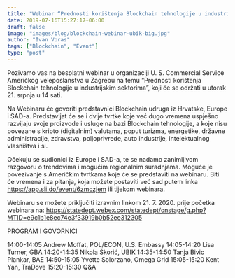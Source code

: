 ```yaml
---
title: "Webinar “Prednosti korištenja Blockchain tehnologije u industrijskim sektorima”"
date: 2019-07-16T15:27:17+06:00
draft: false
image: "images/blog/blockchain-webinar-ubik-big.jpg"
author: "Ivan Voras"
tags: ["Blockchain", "Event"]
type: "post"
---
```


Pozivamo vas na besplatni webinar u organizaciji U. S. Commercial Service Američkog veleposlanstva u Zagrebu na temu “Prednosti korištenja Blockchain tehnologije u industrijskim sektorima”, koji će se održati u utorak 21. srpnja u 14 sati.

Na Webinaru će govoriti predstavnici Blockchain udruga iz Hrvatske, Europe i SAD-a. Predstavljat će se i dvije tvrtke koje već dugo vremena uspješno razvijaju svoje proizvode i usluge na bazi Blockchain tehnologije, a koje nisu povezane s kripto (digitalnim) valutama, poput turizma, energetike, državne administracije, zdravstva, poljoprivrede, auto industrije, intelektualnog vlasništva i sl.

Očekuju se sudionici iz Europe i SAD-a, te se nadamo zanimljivom razgovoru o trendovima i mogućim regionalnim suradnjama. Moguće je povezivanje s Američkim tvrtkama koje će se predstaviti na webinaru. Biti će vremena i za pitanja, koja možete postaviti već sad putem linka https://app.sli.do/event/6zmczjem ili tijekom webinara.

Webinaru se možete priključiti izravnim linkom 21. 7. 2020. prije početka webinara na: https://statedept.webex.com/statedept/onstage/g.php?MTID=e9c1b1e8ec74e3f33919b0b52ee312305

PROGRAM I GOVORNICI

14:00-14:05 Andrew Moffat, POL/ECON, U.S. Embassy
14:05-14:20 Lisa Turner, GBA
14:20-14:35 Nikola Škorić, UBIK
14:35-14:50 Tanja Bivic Plankar, BAE
14:50-15:05 Yvette Solorzano, Omega Grid
15:05-15:20 Kent Yan, TraDove
15:20-15:30 Q&A
